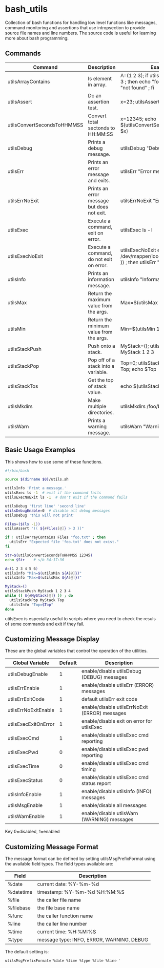 # bash_utils
Collection of bash functions for handling low level functions like messages, command monitoring and assertions that use intropsection to provide source file names and line numbers. The source code is useful for learning more about bash programming.

## Commands

| Command                     | Description                                 | Example |
| --------------------------- | ------------------------------------------- | ------- |
| utilsArrayContains          | Is element in array.                        | A=(1 2 3); if utilsArrayContains A 3 ; then echo "found" ; else echo "not found" ; fi |
| utilsAssert                 | Do an assertion test.                       | x=23; utilsAssert "(( $x == 23 ))" |
| utilsConvertSecondsToHHMMSS | Convert total sectonds to HH:MM:SS          | x=12345; echo $(utilsConvertSecondsToHHMMSS $x) | 
| utilsDebug                  | Prints a debug message.                     | utilsDebug "Debug message."        |
| utilsErr                    | Prints an error message and exits.          | utilsErr "Error message."          |
| utilsErrNoExit              | Prints an error message but does not exit.  | utilsErrNoExit "Error message."    |
| utilsExec                   | Execute a command, exit on error.           | utilsExec ls -l                    |
| utilsExecNoExit             | Execute a command, do not exit on error.    | utilsExecNoExit e2fsck -p -f /dev/mapper/loop0p1; if (( $? > 1 )) ; then utilsErr "e2fsck failed!"  |
| utilsInfo                   | Prints an information message.              | utilsInfo "Informational message." |
| utilsMax                    | Return the maximum value from the args.     | Max=$(utilsMax 1 2 3 4) # 4        |
| utilsMin                    | Return the minimum value from the args.     | Min=$(utilsMin 1 2 3 4) # 1        |
| utilsStackPush              | Push onto a stack.                          | MyStack=(); utilsStackPush MyStack 1 2 3 |
| utilsStackPop               | Pop off of a stack into a variable.         | Top=0; utilsStackPop MyStack Top; echo $Top |
| utilsStackTos               | Get the top of stack value.                 | echo $(utilsStackTos MyStack)      |
| utilsMkdirs                 | Make multiple directories.                  | utilsMkdirs /foo/bar /foo/spam     |
| utilsWarn                   | Prints a warning message.                   | utilsWarn "Warning message."       |

## Basic Usage Examples
This shows how to use some of these functions.

```bash
#!/bin/bash

source $(dirname $0)/utils.sh

utilsInfo 'Print a message.'
utilsExec ls -1  # exit if the command fails
utilsExecNoExit ls -1  # don't exit if the command fails

utilsDebug 'first line' 'second line'
utilsDebugEnable=0  # disable all debug messages
utilsDebug 'this will not print'

Files=($(ls -1))
utilsAssert "(( ${#Files[@]} > 3 ))"

if ! utilsArrayContains Files "foo.txt" ; then
  utilsErr "Expected file 'foo.txt' does not exist."
fi

Str=$(utilsConvertSecondsToHHMMSS 12345)
echo $Str    # s/b 34:17:36

A=(1 2 3 4 5 6)
utilsInfo "Min=$(utilsMin ${A[@]})"
utilsInfo "Max=$(utilsMax ${A[@]})"

MyStack=()
utilsStackPush MyStack 1 2 3 4
while (( ${#MyStack[@]} )) ; do
  utilsStackPop MyStack Top
  utilsInfo "Top=$Top"
done
```

utilsExec is especially useful to scripts where you need to check
the resuls of some commands and exit if they fail.

## Customizing Message Display

These are the global variables that control the operation of the
utilities.

| Global Variable      | Default | Description                                    |
| -------------------- | ------- | ---------------------------------------------- |
| utilsDebugEnable     |    1    | enable/disable utilsDebug (DEBUG) messages     |
| utilsErrEnable       |    1    | enable/disable utilsErr (ERROR) messages       |
| utilsErrExitCode     |    1    | default utilsErr exit code                     |
| utilsErrNoExitEnable |    1    | enable/disable utilsErrNoExit (ERROR) messages |
| utilsExecExitOnError |    1    | enable/disable exit on error for utilsExec     |
| utilsExecCmd         |    1    | enable/disable utilsExec cmd reporting         |
| utilsExecPwd         |    0    | enable/disable utilsExec pwd reporting         |
| utilsExecTime        |    0    | enable/disable utilsExec cmd timing            |
| utilsExecStatus      |    0    | enable/disable utilsExec cmd status report     |
| utilsInfoEnable      |    1    | enable/disable utilsInfo (INFO) messages       |
| utilsMsgEnable       |    1    | enable/disable all messages                    |
| utilsWarnEnable      |    1    | enable/disable utilsWarn (WARNING) messages    |

Key 0=disabled, 1=enabled

## Customizing Message Format
The message format can be defined by setting utilsMsgPrefixFormat
using the available field types. The field types available are:

| Field     | Description                               |
| --------- | ----------------------------------------- |
| %date     | current date: %Y-%m-%d                    |
| %datetime | timestamp: %Y-%m-%d %H:%M:%S              |
| %file     | the caller file name                      |
| %filebase | the file base name                        |
| %func     | the caller function name                  |
| %line     | the caller line number                    |
| %time     | current time: %H:%M:%S                    |
| %type     | message type: INFO, ERROR, WARNING, DEBUG |

The default setting is:
```
utilsMsgPrefixFormat='%date %time %type %file %line '
```
